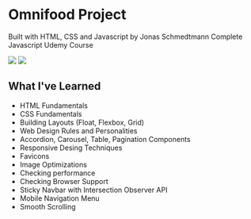 # Omnifood Project

Built with HTML, CSS and Javascript by Jonas Schmedtmann Complete Javascript Udemy Course

<img src="https://user-images.githubusercontent.com/88436030/147393763-b82d2061-edad-4c7f-abf2-e0bbea64e9ca.PNG" style="width= 400px"/>

<img src="https://user-images.githubusercontent.com/88436030/147393765-884255d3-ac80-48df-9ac8-f3d68310ac0a.PNG" style="width= 300px"/>

## What I've Learned

- HTML Fundamentals
- CSS Fundamentals
- Building Layouts (Float, Flexbox, Grid)
- Web Design Rules and Personalities
- Accordion, Carousel, Table, Pagination Components
- Responsive Desing Techniques
- Favicons 
- Image Optimizations
- Checking performance
- Checking Browser Support
- Sticky Navbar with Intersection Observer API
- Mobile Navigation Menu
- Smooth Scrolling
